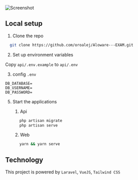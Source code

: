 ![Screenshot](https://i.imgur.com/YLniJuJ.jpeg)

## Local setup

1. Clone the repo
 ```sh
   git clone https://github.com/oroalej/Aloware---EXAM.git
```

2. Set up environment variables

Copy `api/.env.example` to `api/.env`

3. config `.env`
```dotenv
DB_DATABASE=
DB_USERNAME=
DB_PASSWORD=
```

5. Start the applications
    1. Api
    ```sh
       php artisan migrate
       php artisan serve
    ```

    2. Web
    ```sh
       yarn && yarn serve
    ```

## Technology
This project is powered by `Laravel`, `VueJS`, `Tailwind CSS`
